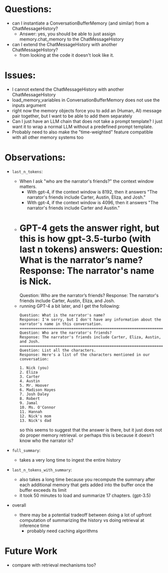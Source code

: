 # Questions:
- can I instantiate a ConversationBufferMemory (and similar) from a ChatMessageHistory?
    - Answer: yes, you should be able to just assign memory.chat_memory to the ChatMessageHistory
- can I extend the ChatMessageHistory with another ChatMessageHistory?
    - from looking at the code it doesn't look like it.

# Issues:
- I cannot extend the ChatMessageHistory with another ChatMessageHistory
- load_memory_variables in ConversationBufferMemory does not use the inputs argument
- right now the memory objects force you to add an (Human, AI) message pair together, but I want to be able to add them separately
- Can I just have an LLM chain that does not take a prompt template? I just want it to wrap a normal LLM without a predefined prompt template.
- Probably need to also make the "time-weighted" feature compatible with all other memory systems too

# Observations:
- `last_n_tokens`:
    - When I ask "who are the narrator's friends?" the context window matters.
        - With gpt-4, if the context window is 8192, then it answers "The narrator's friends include Carter, Austin, Eliza, and Josh."
        - With gpt-4, if the context window is 4096, then it answers "The narrator's friends include Carter and Austin."
    - GPT-4 gets the answer right, but this is how gpt-3.5-turbo (with last n tokens) answers:
        Question: What is the narrator’s name?
        Response: The narrator's name is Nick.
        =====================================
        Question: Who are the narrator’s friends?
        Response: The narrator's friends include Carter, Austin, Eliza, and Josh.
    - running GPT-4 a bit later, and I get the following:
        ```
        Question: What is the narrator's name?
        Response: I'm sorry, but I don't have any information about the narrator's name in this conversation.
        ================================================================================
        Question: Who are the narrator's friends?
        Response: The narrator's friends include Carter, Eliza, Austin, and Josh.
        ================================================================================
        Question: List all the characters.
        Response: Here's a list of the characters mentioned in our conversation:

        1. Nick (you)
        2. Eliza
        3. Carter
        4. Austin
        5. Mr. Hoover
        6. Madison Hayes
        7. Josh Daley
        8. Robert
        9. Jamal
        10. Ms. O'Connor
        11. Hannah
        12. Nick's mom
        13. Nick's dad
        ```
        so this seems to suggest that the answer is there, but it just does not do proper memory retrieval.
        or perhaps this is because it doesn't know who the narrator is?

- `full_summary`:
    - takes a very long time to ingest the entire history
- `last_n_tokens_with_summary`:
    - also takes a long time because you recompute the summary after each additional memory that gets added into the buffer once the buffer exceeds its limit
    - it took 50 minutes to load and summarize 17 chapters. (gpt-3.5)


- overall
    - there may be a potential tradeoff between doing a lot of upfront computation of summarizing the history vs doing retrieval at inference time
        - probably need caching algorithms


# Future Work
- compare with retrieval mechanisms too?